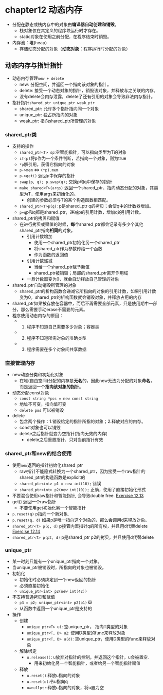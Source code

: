 # chapter12 动态内存
- 分配在静态或栈内存中的对象由**编译器自动创建和销毁**。
  - 栈对象仅在其定义的程序块运行时才存在。
  - static对象在使用之前分配，在程序结束时销毁。
- 内存池：堆(heap)
  - 存储动态分配的对象（**动态对象**：程序运行时分配的对象）

## 动态内存与指针指针
- 动态内存管理`new + delete`
  - new: 分配空间，并返回一个指向该对象的指针。
  - delete: 接受一个动态对象的指针，销毁该对象，并释放与之关联的内存。
  - 没有delete会内存泄露，delete了还有引用的对象会导致非法内存指针。
- 指针指针`shared_ptr unique_ptr weak_ptr`
  - shared_ptr: 允许多个指针指向同一个对象
  - unique_ptr: 独占所指向的对象
  - weak_ptr: 指向shared_ptr所管理的对象

### shared_ptr类
- 支持的操作
  - `shared_ptr<T> sp`:空智能指针，可以指向类型为T的对象
  - `if(p)`将p作为一个条件判断，若指向一个对象，则为true
  - `*p`解引用，获得它指向的对象
  - `p->mem` <=>  `(*p).mem`
  - `p->get()` 返回p中保存的指针
  - `swap(p, q); p.swap(q);` 交换p和q中保存的指针
  - `make_shared<T>(args)` 返回一个shared_ptr，指向动态分配的对象，其类型为T，使用args来初始化的。
    - 创建的参数必须与T的某个构造函数相匹配。
  - `shared_ptr<T>p(q)`: p是shared_ptr q的拷贝；会使q中的计数器增加。
  - `p=q`p和q都是shared_ptr，递减p的引用计数，增加q的引用计数。
- shared_ptr的拷贝和赋值
  - 在进行拷贝或赋值的时候，**每个**shared_ptr都会记录有多少个其他shared_ptr指向**相同**的对象。
    -  引用计数增加
       -  使用一个shared_ptr初始化另一个shared_ptr
       -  将shared_ptr作为参数传给一个函数
       -  作为函数的返回值
    - 引用计数递减
      - 当给一个shared_ptr赋予新值
      - shared_ptr被销毁；局部的shared_ptr离开作用域
    - 一旦计数器变为0，就会自动释放自己管理的对象
- shared_ptr自动销毁所管理的对象
  - shared_ptr的析构函数会递减它所指向的对象的引用计数，如果引用计数变为0，shared_ptr的析构函数就会销毁对象，并释放占用的内存
- shared_ptr如果被存放在容器中，而后不再需要全部元素，只是使用期中一部分，那么需要手动erase不需要的元素。
- 程序使用动态内存的原因：
  - 1. 程序不知道自己需要多少对象；容器类
  - 2. 程序不知道所需对象的准确类型
  - 3. 程序需要在多个对象间共享数据

### 直接管理内存
- new动态分类和初始化对象
  - 在堆(自由空间)分配的内存是**无名**的，因此new无法为分配的对象**命名**，而是返回一个**指向该对象的指针**。
- 动态分配const对象
  - `const string *pos = new const string`
  - 地址不可变，指向值可变
  - `delete pos` 可以被销毁
- delete
  - 包含两个操作：1.销毁给定的指针所指的对象；2.释放对应的内存。
  - const对象也可以销毁
  - delete之后指针就变为空指针(指向无效的内存)
    - delete之后重置指针，只对当前指针有效

### shared_ptr和new的结合使用
- 使用`new`返回的指针初始化shared_ptr
  - raw指针不能隐式转换为一个shared_ptr，因为接受一个raw指针的shared_ptr的构造函数是explicit的
  - `shared_ptr<int> p1 = new int(10);` 错误
  - `shared_ptr<int> p2(new int(10));` 正确，使用了直接初始化形式
- 不要混合使用raw指针和智能指针, 会导致double free. [Exercise 12.13](../ch12/ex12_13.cpp)
- get() 返回一个raw指针
  - 不要使用get初始化另一个智能指针
- `p.reset(q)` p指向一个新对象. 
- `p.reset(q, d)` 如果p是唯一指向这个对象的，那么会调用d来释放对象。
- `shared_ptr<T> p(q, d)` p接管内置指针q的所有权，并且用d代替delete [Exercise 12.14](../ch12/ex12_14.cpp)
- `shared_ptr<T> p(p2, d)` p是shared_ptr p2的拷贝，并且使用d代替delete


### unique_ptr
- 某一时刻只能有一个unique_ptr指向一个对象。
- 当unique_ptr被销毁时，所指向的对象也被销毁。
- 初始化
  - 初始化时必须绑定到一个new返回的指针
  - 必须直接初始化
  - `unique_ptr<int> p2(new int(42))`
- 不支持普通拷贝和赋值
  - `p3 = p2; unique_ptr<int> p2(p1)` ❎
  - 从函数中返回一个unique_ptr是支持的
- 操作
  - 创建
    - `unique_ptr<T> u1`: 空unique_ptr， 指向T类型的对象
    - `unique_ptr<T, D> u2`: 使用D类型的func来释放对象
    - `unique_ptr<T, D> u(d)`: 空unique_ptr，使用D类型的func来释放对象
  - 解除绑定
    - `u.release()`: u放弃对指针的控制，并返回这个指针，u会被置空.
      - 用来初始化另一个智能指针，或者给另一个智能指针赋值
  - 释放
    - `u.reset()`:释放u指向的对象
    - `u.reset(q)`:令u指向q
    - `u=nullptr`:释放u指向的对象，将u置为空